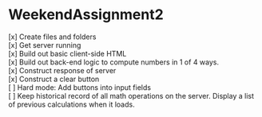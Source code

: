 # WeekendAssignment2

[x] Create files and folders<br>
[x] Get server running<br>
[x] Build out basic client-side HTML<br>
[x] Build out back-end logic to compute numbers in 1 of 4 ways.<br>
[x] Construct response of server<br>
[x] Construct a clear button<br>
[ ] Hard mode: Add buttons into input fields<br>
[ ] Keep historical record of all math operations on the server. Display a list of previous calculations when it loads.